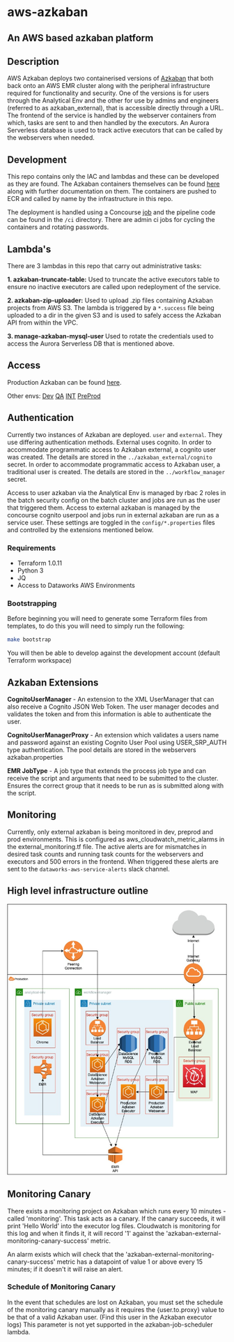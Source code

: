 # aws-azkaban

## An AWS based azkaban platform

## Description
AWS Azkaban deploys two containerised versions of [Azkaban](https://azkaban.github.io/azkaban/docs/latest/) that both back onto an AWS EMR cluster along with the peripheral infrastructure required for functionality and security. 
One of the versions is for users through the Analytical Env and the other for use by admins and engineers (referred to as azkaban_external), that is accessible directly through a URL. 
The frontend of the service is handled by the webserver containers from which, tasks are sent to and then handled by the executors. An Aurora Serverless database is used to track active executors that can be called by the webservers when needed.

## Development
This repo contains only the IAC and lambdas and these can be developed as they are found. The Azkaban containers themselves can be found [here](https://github.com/dwp/dataworks-hardened-images) along with further documentation on them. 
The containers are pushed to ECR and called by name by the infrastructure in this repo.

The deployment is handled using a Concourse [job](https://ci.dataworks.dwp.gov.uk/teams/dataworks/pipelines/aws-azkaban) and the pipeline code can be found in the `/ci` directory. There are admin ci jobs for cycling the containers and rotating passwords.

## Lambda's
There are 3 lambdas in this repo that carry out administrative tasks:

**1. azkaban-truncate-table:**
Used to truncate the active executors table to ensure no inactive executors are called upon redeployment of the service.

**2. azkaban-zip-uploader:**
Used to upload .zip files containing Azkaban projects from AWS S3. The lambda is triggered by a `*.success` file being uploaded to a dir in the given S3 and is used to safely access the Azkaban API from within the VPC.

**3. manage-azkaban-mysql-user**
Used to rotate the credentials used to access the Aurora Serverless DB that is mentioned above.

## Access

Production Azkaban can be found [here](https://azkaban-external.dataworks.dwp.gov.uk/). 

Other envs:
[Dev](https://azkaban-external.dev.wip.dataworks.dwp.gov.uk)
[QA](https://azkaban-external.qa.wip.dataworks.dwp.gov.uk)
[INT](https://azkaban-external.int.wip.dataworks.dwp.gov.uk)
[PreProd](https://azkaban-external.pre.dataworks.dwp.gov.uk)


## Authentication
Currently two instances of Azkaban are deployed. `user` and `external`. They use differing authentication methods. External uses cognito.
In order to accommodate programmatic access to Azkaban external, a cognito user was created. The details are stored in the `../azkaban_external/cognito` secret.
In order to accommodate programmatic access to Azkaban user, a traditional user is created. The details are stored in the `../workflow_manager` secret.

Access to user azkaban via the Analytical Env is managed by rbac 2 roles in the batch security config on the batch cluster and jobs are run as the user that triggered them.
Access to external azkaban is managed by the concourse cognito userpool and jobs run in external azkaban are run as a service user.
These settings are toggled in the `config/*.properties` files and controlled by the extensions mentioned below.

### Requirements

* Terraform 1.0.11
* Python 3
* JQ
* Access to Dataworks AWS Environments

### Bootstrapping

Before beginning you will need to generate some Terraform files from templates, to do this you will need to simply run the following:
```bash
make bootstrap
```

You will then be able to develop against the development account (default Terraform workspace)

## Azkaban Extensions

**CognitoUserManager** - An extension to the XML UserManager that can also receive a Cognito JSON Web Token. The user manager decodes and validates the token and from this information is able to authenticate the user.

**CognitoUserManagerProxy** - An extension which validates a users name and password against an existing Cognito User Pool using USER_SRP_AUTH type authentication. The pool details are stored in the webservers azkaban.properties

**EMR JobType** - A job type that extends the process job type and can receive the script and arguments that need to be submitted to the cluster. Ensures the correct group that it needs to be run as is submitted along with the script.

## Monitoring
Currently, only external azkaban is being monitored in dev, preprod and prod environments. This is configured as aws_cloudwatch_metric_alarms in the external_monitoring.tf file.
The active alerts are for mismatches in desired task counts and running task counts for the webservers and executors and 500 errors in the frontend. 
When triggered these alerts are sent to the `dataworks-aws-service-alerts` slack channel.

## High level infrastructure outline

![AWS Azkaban Infrastructure](docs/high_level_design.jpg)


## Monitoring Canary
There exists a monitoring project on Azkaban which runs every 10 minutes - called 'monitoring'. This task acts as a canary.
If the canary succeeds, it will print 'Hello World' into the executor log files. Cloudwatch is monitoring for this log and when it finds it, it will record '1' against the 'azkaban-external-monitoring-canary-success' metric.

An alarm exists which will check that the 'azkaban-external-monitoring-canary-success' metric has a datapoint of value 1 or above every 15 minutes; if it doesn't it will raise an alert.

### Schedule of Monitoring Canary
In the event that schedules are lost on Azkaban, you must set the schedule of the monitoring canary manually as it requires the {user.to.proxy} value to be that of a valid Azkaban user. (Find this user in the Azkaban executor logs)
This parameter is not yet supported in the azkaban-job-scheduler lambda.
